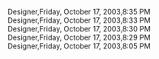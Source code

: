 ﻿Designer,Friday, October 17, 2003,8:35 PM  Designer,Friday, October 17, 2003,8:33 PM  Designer,Friday, October 17, 2003,8:30 PM  Designer,Friday, October 17, 2003,8:29 PM  Designer,Friday, October 17, 2003,8:05 PM